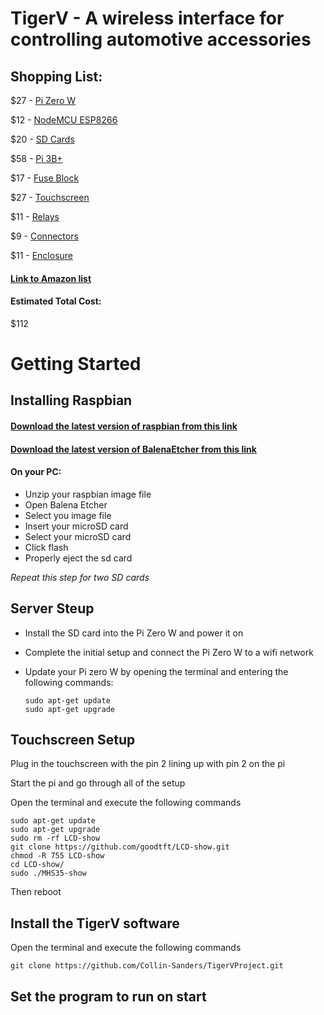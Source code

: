 # TigerV - A wireless interface for controlling automotive accessories


## Shopping List:
$27 - [Pi Zero W](https://www.amazon.com/gp/product/B0748MPQT4/ref=ppx_yo_dt_b_asin_title_o05_s00?ie=UTF8&psc=1)

$12 - [NodeMCU ESP8266](https://www.amazon.com/gp/product/B07HF44GBT/ref=ppx_yo_dt_b_asin_title_o02_s01?ie=UTF8&psc=1)

$20 - [SD Cards](https://www.amazon.com/gp/product/B07CP9ZQ72/ref=ppx_yo_dt_b_asin_title_o00_s00?ie=UTF8&psc=1)

$58 - [Pi 3B+](https://www.amazon.com/CanaKit-Raspberry-Power-Supply-Listed/dp/B07BC6WH7V/ref=sr_1_3?keywords=raspberry+pi+3b%2B&qid=1580924958&sr=8-3)

$17 - [Fuse Block](https://www.amazon.com/gp/product/B07W6KBJ8G/ref=ppx_yo_dt_b_asin_title_o03_s00?ie=UTF8&psc=1)

$27 - [Touchscreen](https://www.amazon.com/dp/B07NSCWY8Z/?coliid=II4254KWVJXQK&colid=3PB41YGHIDZTW&psc=1&ref_=lv_ov_lig_dp_it)

$11 - [Relays](https://www.amazon.com/dp/B07DN8DTRW/?coliid=I21PV3BNJNWEHF&colid=3PB41YGHIDZTW&psc=1&ref_=lv_ov_lig_dp_it)

$9  - [Connectors](https://www.amazon.com/dp/B01LCV8DXQ/?coliid=I239Y8T2FCJZ2O&colid=3PB41YGHIDZTW&ref_=lv_ov_lig_dp_it&th=1)

$11 - [Enclosure](https://www.elexp.com/061135instrument-cases-10-x7-5-x3-1.html)

  #### [Link to Amazon list](https://www.amazon.com/hz/wishlist/ls/3PB41YGHIDZTW?ref_=wl_share)
  
#### Estimated Total Cost:
$112


# Getting Started
## Installing Raspbian
#### [Download the latest version of raspbian from this link](https://www.raspberrypi.org/downloads/raspbian/)
#### [Download the latest version of BalenaEtcher from this link](https://www.balena.io/etcher/)
#### On your PC:
- Unzip your raspbian image file
- Open Balena Etcher
- Select you image file
- Insert your microSD card
- Select your microSD card
- Click flash
- Properly eject the sd card 

*Repeat this step for two SD cards*

## Server Steup
- Install the SD card into the Pi Zero W and power it on
- Complete the initial setup and connect the Pi Zero W to a wifi network
- Update your Pi zero W by opening the terminal and entering the following commands:

  ```
  sudo apt-get update
  sudo apt-get upgrade
  ```
  
  

## Touchscreen Setup
Plug in the touchscreen with the pin 2 lining up with pin 2 on the pi

Start the pi and go through all of the setup

Open the terminal and execute the following commands

  ```
  sudo apt-get update
  sudo apt-get upgrade
  sudo rm -rf LCD-show
  git clone https://github.com/goodtft/LCD-show.git
  chmod -R 755 LCD-show
  cd LCD-show/
  sudo ./MHS35-show
  ```
Then reboot


## Install the TigerV software

Open the terminal and execute the following commands

  ```
  git clone https://github.com/Collin-Sanders/TigerVProject.git
  ```
  
## Set the program to run on start
